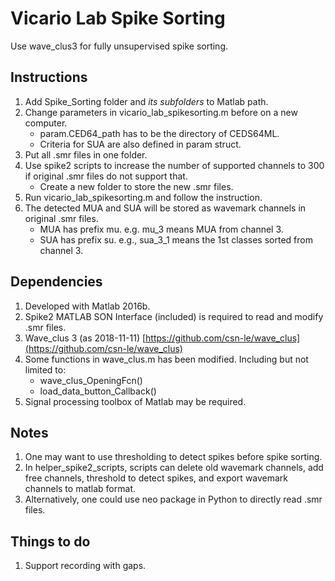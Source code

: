 ﻿# Vicario Lab Spike Sorting

Use wave_clus3 for fully unsupervised spike sorting. 


## Instructions

1. Add Spike_Sorting folder and _its subfolders_ to Matlab path.
2. Change parameters in vicario_lab_spikesorting.m before on a new computer. 
	- param.CED64_path has to be the directory of CEDS64ML.
	- Criteria for SUA are also defined in param struct. 
3. Put all .smr files in one folder. 
4. Use spike2 scripts to increase the number of supported channels to 300 if original .smr files do not support that. 
	- Create a new folder to store the new .smr files.
5. Run vicario_lab_spikesorting.m and follow the instruction.
6. The detected MUA and SUA will be stored as wavemark channels in original .smr files.
	- MUA has prefix mu. e.g. mu_3 means MUA from channel 3.
	- SUA has prefix su. e.g., sua_3_1 means the 1st classes sorted from channel 3.

## Dependencies

1. Developed with Matlab 2016b.
2. Spike2 MATLAB SON Interface (included) is required to read and modify .smr files.
3. Wave_clus 3 (as 2018-11-11)  [https://github.com/csn-le/wave_clus](https://github.com/csn-le/wave_clus)
4. Some functions in wave_clus.m has been modified. Including but not limited to:
	- wave_clus_OpeningFcn()
	- load_data_button_Callback()
5. Signal processing toolbox of Matlab may be required.

## Notes

1. One may want to use thresholding to detect spikes before spike sorting.
2. In helper_spike2_scripts, scripts can delete old wavemark channels, add free channels, threshold to detect spikes, and export wavemark channels to matlab format.
3. Alternatively, one could use neo package in Python to directly read .smr files.

## Things to do

1. Support recording with gaps. 


